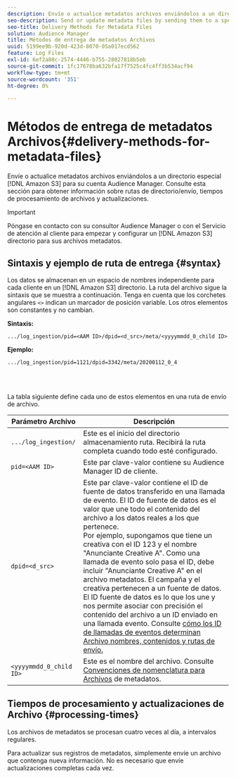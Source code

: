 ```yaml
---
description: Envíe o actualice metadatos archivos enviándolos a un directorio Amazon S3 especial para su cuenta Audience Manager. Consulte esta sección para obtener información sobre rutas de directorio/envío, tiempos de procesamiento de archivos y actualizaciones.
seo-description: Send or update metadata files by sending them to a special Amazon S3 directory for your Audience Manager account. Refer to this section for information about delivery/directory paths, file processing times, and updates.
seo-title: Delivery Methods for Metadata Files
solution: Audience Manager
title: Métodos de entrega de metadatos Archivos
uuid: 5199ee9b-920d-423d-8070-05a017ecd562
feature: Log Files
exl-id: 6ef2a80c-2574-4446-b755-28027818b5eb
source-git-commit: 1fc17678ba632bfa17f7525c4fc4ff3b534acf94
workflow-type: tm+mt
source-wordcount: '351'
ht-degree: 0%

---
```


# Métodos de entrega de metadatos Archivos{#delivery-methods-for-metadata-files}

Envíe o actualice metadatos archivos enviándolos a un directorio especial [!DNL Amazon S3] para su cuenta Audience Manager. Consulte esta sección para obtener información sobre rutas de directorio/envío, tiempos de procesamiento de archivos y actualizaciones.

>[!IMPORTANT]
>
> Póngase en contacto con su consultor Audience Manager o con el Servicio de atención al cliente para empezar y configurar un [!DNL Amazon S3] directorio para sus archivos metadatos.

## Sintaxis y ejemplo de ruta de entrega {#syntax}

Los datos se almacenan en un espacio de nombres independiente para cada cliente en un [!DNL Amazon S3] directorio. La ruta del archivo sigue la sintaxis que se muestra a continuación. Tenga en cuenta que los corchetes angulares `<>` indican un marcador de posición variable. Los otros elementos son constantes y no cambian.

**Sintaxis:**

```
.../log_ingestion/pid=<AAM ID>/dpid=<d_src>/meta/<yyyymmdd_0_child ID>
```

**Ejemplo:**

```
.../log_ingestion/pid=1121/dpid=3342/meta/20200112_0_4
```

<br> 

La tabla siguiente define cada uno de estos elementos en una ruta de envío de archivo.


| Parámetro Archivo | Descripción |
|---------|----------|
| `.../log_ingestion/` | Este es el inicio del directorio almacenamiento ruta. Recibirá la ruta completa cuando todo esté configurado. |
| `pid=<AAM ID>` | Este par clave-valor contiene su Audience Manager ID de cliente. |
| `dpid=<d_src>` | Este par clave-valor contiene el ID de fuente de datos transferido en una llamada de evento. El ID de fuente de datos es el valor que une todo el contenido del archivo a los datos reales a los que pertenece. </br> Por ejemplo, supongamos que tiene un creativa con el ID 123 y el nombre &quot;Anunciante Creative A&quot;. Como una llamada de evento solo pasa el ID, debe incluir &quot;Anunciante Creative A&quot; en el archivo metadatos. El campaña y el creativa pertenecen a un fuente de datos. El ID fuente de datos es lo que los une y nos permite asociar con precisión el contenido del archivo a un ID enviado en una llamada evento. Consulte [cómo los ID de llamadas de eventos determinan Archivo nombres, contenidos y rutas de envío.](/help/using/reporting/audience-optimization-reports/metadata-files-intro/metadata-file-overview.md#how-ids-shape-file-names) |
| `<yyyymmdd_0_child ID>` | Este es el nombre del archivo. Consulte [Convenciones de nomenclatura para Archivos](/help/using/reporting/audience-optimization-reports/metadata-files-intro/metadata-file-names.md) de metadatos. |

## Tiempos de procesamiento y actualizaciones de Archivo {#processing-times}

Los archivos de metadatos se procesan cuatro veces al día, a intervalos regulares.

Para actualizar sus registros de metadatos, simplemente envíe un archivo que contenga nueva información. No es necesario que envíe actualizaciones completas cada vez.
